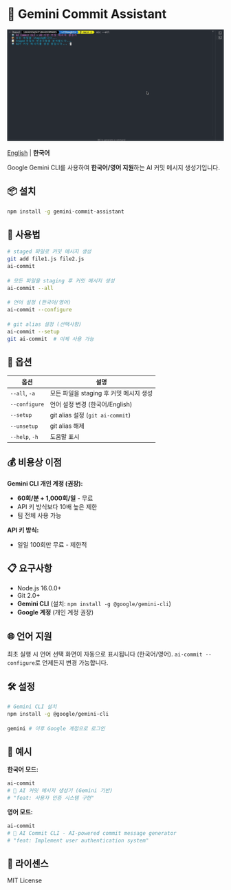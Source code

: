 # 🤖 Gemini Commit Assistant

![screenshot](./screenshot.gif)

[English](README.md) | **한국어**

Google Gemini CLI를 사용하여 **한국어/영어 지원**하는 AI 커밋 메시지 생성기입니다.

## 📦 설치

```bash
npm install -g gemini-commit-assistant
```

## 🚀 사용법

```bash
# staged 파일로 커밋 메시지 생성
git add file1.js file2.js
ai-commit

# 모든 파일을 staging 후 커밋 메시지 생성
ai-commit --all

# 언어 설정 (한국어/영어)
ai-commit --configure

# git alias 설정 (선택사항)
ai-commit --setup
git ai-commit  # 이제 사용 가능
```

## 🔧 옵션

| 옵션           | 설명                                    |
| -------------- | --------------------------------------- |
| `--all`, `-a`  | 모든 파일을 staging 후 커밋 메시지 생성 |
| `--configure`  | 언어 설정 변경 (한국어/English)         |
| `--setup`      | git alias 설정 (`git ai-commit`)        |
| `--unsetup`    | git alias 해제                          |
| `--help`, `-h` | 도움말 표시                             |

## 💰 비용상 이점

**Gemini CLI 개인 계정 (권장):**

- **60회/분 + 1,000회/일** - 무료
- API 키 방식보다 10배 높은 제한
- 팀 전체 사용 가능

**API 키 방식:**

- 일일 100회만 무료 - 제한적

## 📋 요구사항

- Node.js 16.0.0+
- Git 2.0+
- **Gemini CLI** (설치: `npm install -g @google/gemini-cli`)
- **Google 계정** (개인 계정 권장)

## 🌐 언어 지원

최초 실행 시 언어 선택 화면이 자동으로 표시됩니다 (한국어/영어).
`ai-commit --configure`로 언제든지 변경 가능합니다.

## 🛠️ 설정

```bash
# Gemini CLI 설치
npm install -g @google/gemini-cli

gemini # 이후 Google 계정으로 로그인
```

## 🎯 예시

**한국어 모드:**

```bash
ai-commit
# 🤖 AI 커밋 메시지 생성기 (Gemini 기반)
# "feat: 사용자 인증 시스템 구현"
```

**영어 모드:**

```bash
ai-commit
# 🤖 AI Commit CLI - AI-powered commit message generator
# "feat: Implement user authentication system"
```

## 📄 라이센스

MIT License
